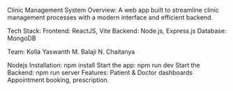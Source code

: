 Clinic Management System
Overview:
A web app built to streamline clinic management processes with a modern interface and efficient backend.

Tech Stack:
Frontend: ReactJS, Vite
Backend: Node.js, Express.js
Database: MongoDB

Team:
Kolla Yaswanth
M. Balaji
N. Chaitanya

Nodejs Installation:
npm install
Start the app:
npm run dev
Start the Backend:
npm run server
Features:
Patient & Doctor dashboards
Appointment booking, prescription.
